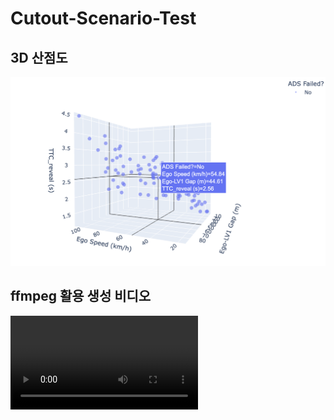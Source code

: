 # Cutout-Scenario-Test

##  3D 산점도
![3D 산점도](3d_scatter_plot.png)
## ffmpeg 활용 생성 비디오
![ffmpeg 활용 생성 비디오](cutout_test.mp4)
